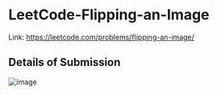 # LeetCode-Flipping-an-Image
Link: https://leetcode.com/problems/flipping-an-image/
## Details of Submission
![image](https://user-images.githubusercontent.com/51401355/221363796-37af882a-129f-4bcc-b6f1-fcfe6184c249.png)
